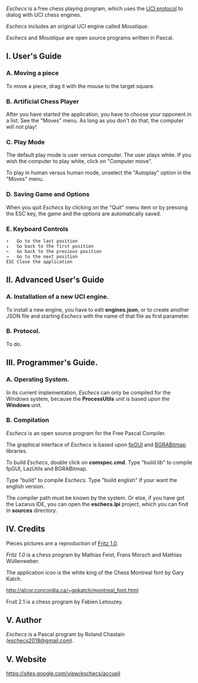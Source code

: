 
*Eschecs* is a free chess playing program, which uses the [UCI protocol](http://www.shredderchess.com/chess-info/features/uci-universal-chess-interface.html) to dialog with UCI chess engines.

*Eschecs* includes an original UCI engine called *Moustique*.

*Eschecs* and *Moustique* are open source programs written in Pascal.

## I. User's Guide

### A. Moving a piece

To move a piece, drag it with the mouse to the target square.

### B. Artificial Chess Player

After you have started the application, you have to choose your opponent in a list. See the "Moves" menu. As long as you don't do that, the computer will not play!

### C. Play Mode

The default play mode is user versus computer. The user plays white. If you wish the computer to play white, click on "Computer move".

To play in human versus human mode, unselect the "Autoplay" option in the "Moves" menu. 

### D. Saving Game and Options

When you quit *Eschecs* by clicking on the "Quit" menu item or by pressing the ESC key, the game and the options are automatically saved.

### E. Keyboard Controls

    ↑   Go to the last position
    ↓   Go back to the first position
    ←   Go back to the previous position
    →   Go to the next position
    ESC Close the application

## II. Advanced User's Guide

### A. Installation of a new UCI engine.

To install a new engine, you have to edit **engines.json**, or to create another JSON file and starting *Eschecs* with the name of that file as first parameter.

### B. Protocol.

To do.

## III. Programmer's Guide.

### A. Operating System.

In its current implementation, *Eschecs* can only be compiled for the Windows system, because the **ProcessUtils** unit is based upon the **Windows** unit.

### B. Compilation

*Eschecs* is an open source program for the Free Pascal Compiler.

The graphical interface of *Eschecs* is based upon [fpGUI][1] and [BGRABitmap][2] libraries.

To build *Eschecs*, double click on **comspec.cmd**. Type "build.lib" to compile fpGUI, LazUtils and BGRABitmap.

Type "build" to compile *Eschecs*. Type "build english" if your want the english version.

The compiler path must be known by the system. Or else, if you have got the Lazarus IDE, you can open the **eschecs.lpi** project, which you can find in **sources** directory.

## IV. Credits

Pieces pictures are a reproduction of [Fritz 1.0].

*Fritz 1.0* is a chess program by Mathias Feist, Frans Morsch and Mathias Wüllenweber.

The application icon is the white king of the Chess Montreal font by Gary Katch.

<http://alcor.concordia.ca/~gpkatch/montreal_font.html>

Fruit 2.1 is a chess program by Fabien Letouzey.

## V. Author

*Eschecs* is a Pascal program by Roland Chastain (eschecs2018@gmail.com).

## V. Website

<https://sites.google.com/view/eschecs/accueil> 

[1]: https://github.com/graemeg/fpGUI 
[2]: https://github.com/bgrabitmap/bgrabitmap
[Fritz 1.0]: http://www.top-5000.nl/cp.htm

